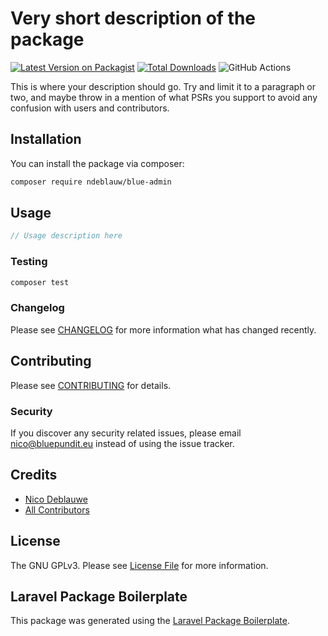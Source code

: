 # Very short description of the package

[![Latest Version on Packagist](https://img.shields.io/packagist/v/ndeblauw/blue-admin.svg?style=flat-square)](https://packagist.org/packages/ndeblauw/blue-admin)
[![Total Downloads](https://img.shields.io/packagist/dt/ndeblauw/blue-admin.svg?style=flat-square)](https://packagist.org/packages/ndeblauw/blue-admin)
![GitHub Actions](https://github.com/ndeblauw/blue-admin/actions/workflows/main.yml/badge.svg)

This is where your description should go. Try and limit it to a paragraph or two, and maybe throw in a mention of what PSRs you support to avoid any confusion with users and contributors.

## Installation

You can install the package via composer:

```bash
composer require ndeblauw/blue-admin
```

## Usage

```php
// Usage description here
```

### Testing

```bash
composer test
```

### Changelog

Please see [CHANGELOG](CHANGELOG.md) for more information what has changed recently.

## Contributing

Please see [CONTRIBUTING](CONTRIBUTING.md) for details.

### Security

If you discover any security related issues, please email nico@bluepundit.eu instead of using the issue tracker.

## Credits

-   [Nico Deblauwe](https://github.com/ndeblauw)
-   [All Contributors](../../contributors)

## License

The GNU GPLv3. Please see [License File](LICENSE.md) for more information.

## Laravel Package Boilerplate

This package was generated using the [Laravel Package Boilerplate](https://laravelpackageboilerplate.com).
